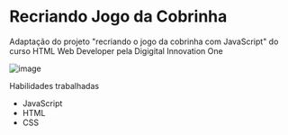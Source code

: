  # Recriando Jogo da Cobrinha
 Adaptação do projeto "recriando o jogo da cobrinha com JavaScript" do curso HTML Web Developer pela Digigital Innovation One
 
![image](https://user-images.githubusercontent.com/86732411/127213086-008a698a-994b-4ee6-a318-188f8cfa20c6.png)

Habilidades trabalhadas
- JavaScript
- HTML
- CSS

